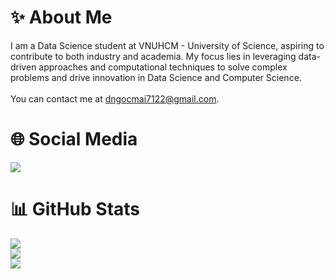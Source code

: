 # ✨ About Me  
I am a Data Science student at VNUHCM - University of Science, aspiring to contribute to both industry and academia. My focus lies in leveraging data-driven approaches and computational techniques to solve complex problems and drive innovation in Data Science and Computer Science.  
<br/>
You can contact me at dngocmai7122@gmail.com. <br/>

# 🌐 Social Media
<a href="https://www.facebook.com/dngocmai147/">
  <img src="https://img.shields.io/badge/Facebook-%231877F2.svg?logo=Facebook&logoColor=white" />
</a>

# 📊 GitHub Stats
![](https://github-readme-stats.vercel.app/api?username=dnmai7122&theme=synthwave&hide_border=false&include_all_commits=false&count_private=false)<br/>
![](https://github-readme-streak-stats.herokuapp.com/?user=dnmai7122&theme=synthwave&hide_border=false)<br/>
![](https://github-readme-stats.vercel.app/api/top-langs/?username=dnmai7122&theme=synthwave&hide_border=false&include_all_commits=false&count_private=false&layout=compact)

